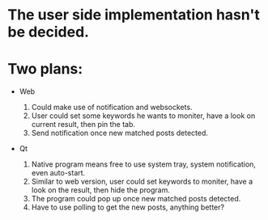 # The user side implementation hasn't be decided.
# Two plans:

* Web
  1. Could make use of notification and websockets.
  2. User could set some keywords he wants to moniter, have a look on current result, then pin the tab.
  3. Send notification once new matched posts detected.

* Qt
  1. Native program means free to use system tray, system notification, even auto-start.
  2. Similar to web version, user could set keywords to moniter, have a look on the result, then hide the program.
  3. The program could pop up once new matched posts detected.
  4. Have to use polling to get the new posts, anything better?
  

  

